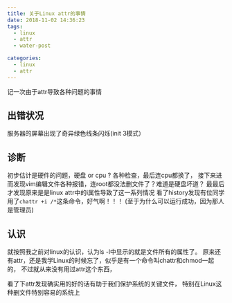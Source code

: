```yaml
---
title: 关于Linux attr的事情
date: 2018-11-02 14:36:23
tags:
  - linux
  - attr
  - water-post

categories:
  - linux
  - attr
---
```



记一次由于attr导致各种问题的事情

## 出错状况
服务器的屏幕出现了奇异绿色线条闪烁(init 3模式）

<!-- more -->
## 诊断
初步估计是硬件的问题，硬盘 or cpu ? 各种检查，最后连cpu都换了，
接下来进而发现vim编辑文件各种报错，连root都没法删文件了？难道是硬盘坏道？
最最后才发现原来是是linux attr中的i属性导致了这一系列情况
看了history发现有位同学用了`chattr +i /*`这条命令，好气啊！！！
(至于为什么可以运行成功，因为那人是管理员)


## 认识
就按照我之前对linux的认识，认为ls -l中显示的就是文件所有的属性了。
原来还有attr，还是我学Linux的时候忘了，似乎是有一个命令叫chattr和chmod一起的，
不过就从来没有用过attr这个东西，

看了下attr发现确实用的好的话有助于我们保护系统的关键文件，
特别在Linux这种删文件特别容易的系统上






